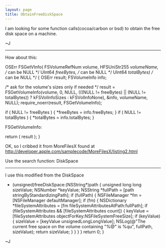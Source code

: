 ```yaml
---
layout: page
title: ObtainFreeDiskSpace
---
```



I am looking for some function calls(cocoa/carbon or bsd) to obtain the free disk space on a machine.

~J

----

How about this:

    
OSErr FSGetVInfo(
  FSVolumeRefNum volume,
  HFSUniStr255 *volumeName,  /* can be NULL */
  UInt64 *freeBytes,      /* can be NULL */
  UInt64 *totalBytes)      /* can be NULL */
{
  OSErr        result;
  FSVolumeInfo    info;
  
  /* ask for the volume's sizes only if needed */
  result = FSGetVolumeInfo(volume, 0, NULL,
    (((NULL != freeBytes) || (NULL != totalBytes)) ? kFSVolInfoSizes : kFSVolInfoNone),
    &info, volumeName, NULL);
  require_noerr(result, FSGetVolumeInfo);
  
  if ( NULL != freeBytes )
  {
    *freeBytes = info.freeBytes;
  }
  if ( NULL != totalBytes )
  {
    *totalBytes = info.totalBytes;
  }
  
FSGetVolumeInfo:

  return ( result );
}


OK, so I cribbed it from MoreFilesX found at http://developer.apple.com/samplecode/MoreFilesX/listing2.html

Use the search function: DiskSpace

----

I use this modified from the DiskSpace

    
+ (unsigned)freeDiskSpace:(NSString*)path {
    unsigned long long sizeValue;
	NSNumber *keyValue;
    NSString *fullPath = [path stringByStandardizingPath];
    if (fullPath) {
		NSFileManager *fm = [NSFileManager defaultManager];
        if (fm) {
            NSDictionary *fileSystemAttributes = [fm fileSystemAttributesAtPath:fullPath];
            if (fileSystemAttributes && [fileSystemAttributes count]) {
				keyValue = [fileSystemAttributes objectForKey:NSFileSystemFreeSize];
                if (keyValue) {
                    sizeValue = [keyValue unsignedLongLongValue];
                    NSLog(@"The current free space on the volume containing \"%@\" is %qu", fullPath, sizeValue);
					return sizeValue; 
                }
            }
        }
    }
	return 0;
}


~J

